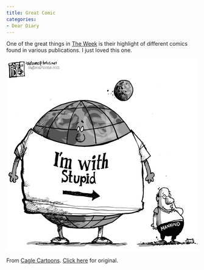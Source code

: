 ```yaml
---
title: Great Comic
categories:
- Dear Diary
---
```


One of the great things in [The Week](http://www.theweekmagazine.com/) is their highlight of different comics found in various publications. I just loved this one.


[![im-with-stupid.gif](/assets/posts/2007/im-with-stupid1.gif)](http://www.caglecartoons.com/viewimage.asp?ID={58D9830E-9348-4C6E-980A-6E822BE7076C})

From [Cagle Cartoons](http://www.caglecartoons.com/). [Click here](http://www.caglecartoons.com/viewimage.asp?ID={58D9830E-9348-4C6E-980A-6E822BE7076C}) for original.
